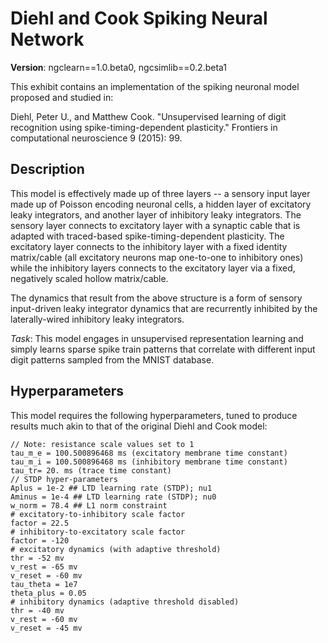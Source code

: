 # Diehl and Cook Spiking Neural Network

<b>Version</b>: ngclearn==1.0.beta0, ngcsimlib==0.2.beta1

This exhibit contains an implementation of the spiking neuronal model proposed
and studied in:

Diehl, Peter U., and Matthew Cook. "Unsupervised learning of digit recognition
using spike-timing-dependent plasticity." Frontiers in computational
neuroscience 9 (2015): 99.

## Description

This model is effectively made up of three layers -- a sensory input layer made up 
of Poisson encoding neuronal cells, a hidden layer of excitatory leaky integrators, 
and another layer of inhibitory leaky integrators. The sensory layer connects to 
excitatory layer with a synaptic cable that is adapted with traced-based 
spike-timing-dependent plasticity. The excitatory layer connects to the inhibitory 
layer with a fixed identity matrix/cable (all excitatory neurons map one-to-one to 
inhibitory ones) while the inhibitory layers connects to the excitatory layer 
via a fixed, negatively scaled hollow matrix/cable. 

The dynamics that result from the above structure is a form of sensory input-driven 
leaky integrator dynamics that are recurrently inhibited by the laterally-wired 
inhibitory leaky integrators.

<i>Task</i>: This model engages in unsupervised representation learning and simply 
learns sparse spike train patterns that correlate with different input digit patterns 
sampled from the MNIST database.

## Hyperparameters

This model requires the following hyperparameters, tuned to produce results much akin 
to that of the original Diehl and Cook model:

```
// Note: resistance scale values set to 1
tau_m_e = 100.500896468 ms (excitatory membrane time constant)
tau_m_i = 100.500896468 ms (inhibitory membrane time constant)
tau_tr= 20. ms (trace time constant)
// STDP hyper-parameters
Aplus = 1e-2 ## LTD learning rate (STDP); nu1
Aminus = 1e-4 ## LTD learning rate (STDP); nu0
w_norm = 78.4 ## L1 norm constraint
# excitatory-to-inhibitory scale factor
factor = 22.5
# inhibitory-to-excitatory scale factor
factor = -120
# excitatory dynamics (with adaptive threshold)
thr = -52 mv
v_rest = -65 mv
v_reset = -60 mv 
tau_theta = 1e7
theta_plus = 0.05
# inhibitory dynamics (adaptive threshold disabled)
thr = -40 mv 
v_rest = -60 mv
v_reset = -45 mv
```
